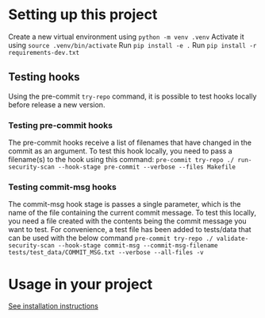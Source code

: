 # Setting up this project

Create a new virtual environment using `python -m venv .venv`
Activate it using `source .venv/bin/activate`
Run `pip install -e .`
Run `pip install -r requirements-dev.txt`

## Testing hooks

Using the pre-commit `try-repo` command, it is possible to test hooks locally before release a new version.

### Testing pre-commit hooks

The pre-commit hooks receive a list of filenames that have changed in the commit as an argument. To test this hook locally, you need to pass a filename(s) to the hook using this command:
`pre-commit try-repo ./ run-security-scan --hook-stage pre-commit --verbose --files Makefile`

### Testing commit-msg hooks

The commit-msg hook stage is passes a single parameter, which is the name of the file containing the current commit message. To test this locally, you need a file created with the contents being the commit message you want to test. For convenience, a test file has been added to tests/data that can be used with the below command
`pre-commit try-repo ./ validate-security-scan --hook-stage commit-msg --commit-msg-filename tests/test_data/COMMIT_MSG.txt --verbose --all-files -v`

# Usage in your project

[See installation instructions](docs/Installation.md)
